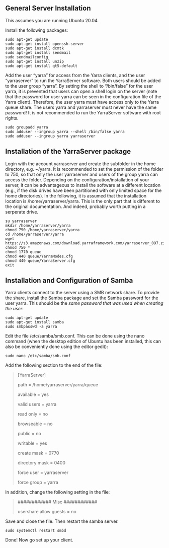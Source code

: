 
## General Server Installation
This assumes you are running Ubuntu 20.04.

Install the following packages:
```
sudo apt-get update
sudo apt-get install openssh-server
sudo apt-get install dcmtk
sudo apt-get install sendmail
sudo sendmailconfig
sudo apt-get install unzip
sudo apt-get install qt5-default
```

Add the user “yarra” for access from the Yarra clients, and the user “yarraserver” to run the YarraServer software. Both users should be added to the user group “yarra”. By setting the shell to “/bin/false” for the user yarra, it is prevented that users can open a shell login on the server (note that the password for user yarra can be seen in the configuration file of the Yarra client). Therefore, the user yarra must have access only to the Yarra queue share. The users yarra and yarraserver must never have the same password! It is not recommended to run the YarraServer software with root rights.
```
sudo groupadd yarra
sudo adduser --ingroup yarra --shell /bin/false yarra
sudo adduser --ingroup yarra yarraserver
```

## Installation of the YarraServer package
Login with the account yarraserver and create the subfolder in the home directory, e.g. ~/yarra. It is recommended to set the permission of the folder to 750, so that only the user yarraserver and users of the group yarra can access the folder. Depending on the configuration/installation of your server, it can be advantageous to install the software at a different location (e.g., if the disk drives have been partitioned with only limited space for the home directories). In the following, it is assumed that the installation location is /home/yarraserver/yarra. This is the only part that is different to the original documentation.  And indeed, probably worth putting in a serperate drive.
```
su yarraserver
mkdir /home/yarraserver/yarra
chmod 750 /home/yarraserver/yarra
cd /home/yarraserver/yarra
wget https://s3.amazonaws.com/download.yarraframework.com/yarraserver_097.zip
chmod 750 *
chmod 1770 queue
chmod 440 queue/YarraModes.cfg
chmod 440 queue/YarraServer.cfg
exit
```

## Installation and Configuration of Samba 
Yarra clients connect to the server using a SMB network share. To provide the share, install the Samba package and set the Samba password for the user yarra. This should be the *same password that was used when creating the user*:
```
sudo apt-get update
sudo apt-get install samba
sudo smbpasswd -a yarra
```
Edit the file /etc/samba/smb.conf. This can be done using the nano command (when the desktop edition of Ubuntu has been installed, this can also be conveniently done using the editor gedit):
```
sudo nano /etc/samba/smb.conf
```
Add the following section to the end of the file:

> [YarraServer]
> 
> path = /home/yarraserver/yarra/queue
> 
> available = yes
> 
> valid users = yarra
> 
> read only = no
> 
> browseable = no
> 
> public = no
> 
> writable = yes
> 
> create mask = 0770
> 
> directory mask = 0400
> 
> force user = yarraserver
> 
>  force group = yarra

In addition, change the following setting in the file:

> ############ Misc ############
> 
> usershare allow guests = no

Save and close the file. Then restart the samba server.
```
sudo systemctl restart smbd
```

Done! Now go set up your client. 
